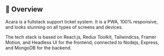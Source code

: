 ## 📌 Overview

Acara is a fullstack support ticket system. It is a PWA, 100% responsive, and looks stunning on all types of screens and devices.

The tech stack is based on React.js, Redux Toolkit, Tailwindcss, Framer Motion, and Headless UI for the frontend, connected to Nodejs, Express, and MongoDB for the backend.


